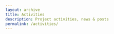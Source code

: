 ```yaml
---
layout: archive
title: Activities
description: Project activities, news & posts
permalink: /activities/
---
```


<!-- Content here would shop up above your list of posts -->
